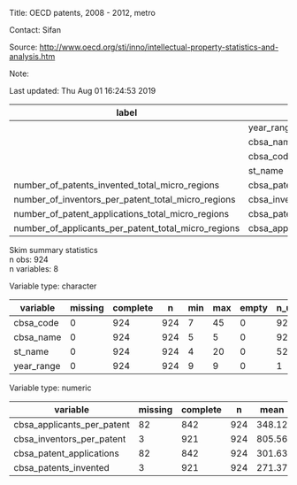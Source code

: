 
Title:  OECD patents, 2008 - 2012, metro  

Contact:  Sifan  

Source:  http://www.oecd.org/sti/inno/intellectual-property-statistics-and-analysis.htm  

Note:    

Last updated:  Thu Aug 01 16:24:53 2019 



|                        label                        |           names            |
|-----------------------------------------------------|----------------------------|
|                                                     |         year_range         |
|                                                     |         cbsa_name          |
|                                                     |         cbsa_code          |
|                                                     |          st_name           |
|   number_of_patents_invented_total_micro_regions    |   cbsa_patents_invented    |
| number_of_inventors_per_patent_total_micro_regions  | cbsa_inventors_per_patent  |
|  number_of_patent_applications_total_micro_regions  |  cbsa_patent_applications  |
| number_of_applicants_per_patent_total_micro_regions | cbsa_applicants_per_patent |


Skim summary statistics  
 n obs: 924    
 n variables: 8    

Variable type: character

|  variable  | missing | complete |  n  | min | max | empty | n_unique |
|------------|---------|----------|-----|-----|-----|-------|----------|
| cbsa_code  |    0    |   924    | 924 |  7  | 45  |   0   |   924    |
| cbsa_name  |    0    |   924    | 924 |  5  |  5  |   0   |   924    |
|  st_name   |    0    |   924    | 924 |  4  | 20  |   0   |    52    |
| year_range |    0    |   924    | 924 |  9  |  9  |   0   |    1     |

Variable type: numeric

|          variable          | missing | complete |  n  |  mean  |   sd    |  p0   | p25  |  p50  |  p75  |   p100   |
|----------------------------|---------|----------|-----|--------|---------|-------|------|-------|-------|----------|
| cbsa_applicants_per_patent |   82    |   842    | 924 | 348.12 | 1827.2  |   1   |  4   |  13   | 61.75 |  24980   |
| cbsa_inventors_per_patent  |    3    |   921    | 924 | 805.56 | 4304.75 |   1   |  10  |  32   |  155  |  55384   |
|  cbsa_patent_applications  |   82    |   842    | 924 | 301.63 | 1614.64 | 0.059 |  3   | 10.58 | 51.15 | 22720.81 |
|   cbsa_patents_invented    |    3    |   921    | 924 | 271.37 | 1388.22 | 0.091 | 3.83 | 13.45 | 59.32 | 17772.61 |
